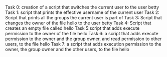 Task 0: creation of a script that switches the current user to the user betty
Task 1: script that prints the effective username of the current user
Task 2: Script that prints all the groups the current user is part of
Task 3: Script that changes the owner of the file hello to the user betty
Task 4: Script that creates an empty file called hello
Task 5:script that adds execute permission to the owner of the file hello
Task 6: a script that adds execute permission to the owner and the group owner, and read permission to other users, to the file hello
Task 7: a script that adds execution permission to the owner, the group owner and the other users, to the file hello
